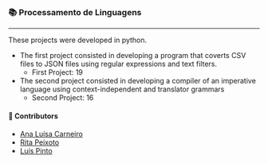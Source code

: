 
### :books: Processamento de Linguagens
***

These projects were developed in python. 

- The first project consisted in developing a program that coverts CSV files to JSON files using regular expressions and text filters. 
  - First Project: 19
- The second project consisted in developing a compiler of an imperative language using context-independent and translator grammars
  - Second Project: 16

#### :handshake: Contributors 
- [Ana Luísa Carneiro](https://github.com/Analucar)
- [Rita Peixoto](https://github.com/rita-peixoto)
- [Luís Pinto](https://github.com/L-Pinto)
